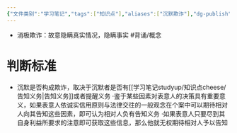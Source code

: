 ```yaml
---
{"文件类别":"学习笔记","tags":["知识点"],"aliases":["沉默欺诈"],"dg-publish":true,"permalink":"/学习笔记studyup/知识点cheese/消极欺诈/","dgPassFrontmatter":true,"noteIcon":"","created":"2024-07-17T11:18:42.565+08:00","updated":"2024-09-11T12:32:13.039+08:00"}
---
```


- 消极欺诈：故意隐瞒真实情况，隐瞒事实 #背诵/概念 
# 判断标准
- 沉默是否构成欺诈，取决于沉默者是否有[[学习笔记studyup/知识点cheese/告知义务\|告知义务]]或者提醒义务
·鉴于某些因素对表意人的决策具有重要意义，如果表意人依诚实信用原则与法律交往的一般观念在个案中可以期待相对人向其告知这些因素，即可认为相对人负有告知义务 
·如果表意人只要尽到其自身利益所要求的注意即可获取这些信息，那么他就无权期待相对人予以告知
